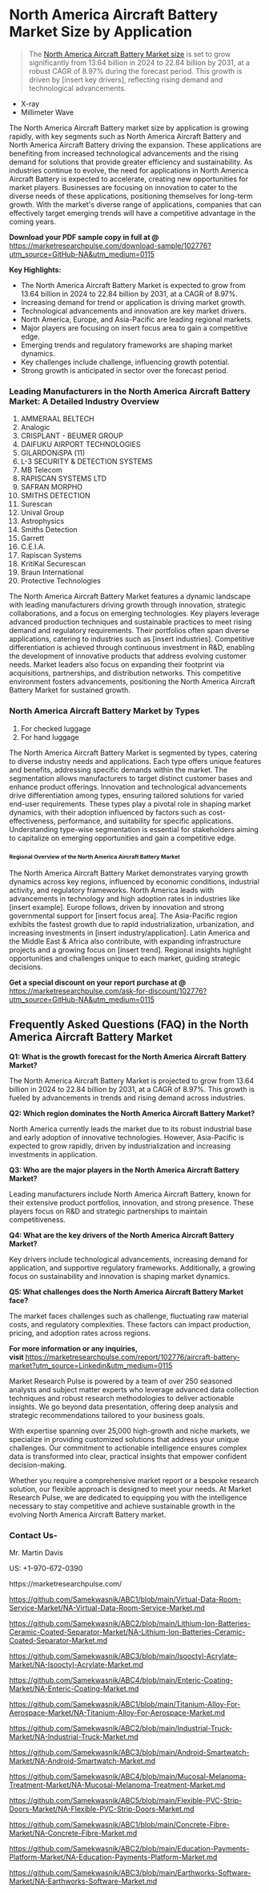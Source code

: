 <h1>North America Aircraft Battery Market&nbsp;Size by Application</h1><blockquote><p>The <a href="https://marketresearchpulse.com/download-sample/102776?utm_source=GitHub-NA&amp;utm_medium=0115">North America Aircraft Battery Market size</a> is set to grow significantly from 13.64 billion in 2024 to 22.84 billion by 2031, at a robust CAGR of 8.97% during the forecast period. This growth is driven by [insert key drivers], reflecting rising demand and technological advancements.</p></blockquote><ul><li>X-ray<li> Millimeter Wave</li></ul><p>The North America Aircraft Battery market size by application is growing rapidly, with key segments such as North America Aircraft Battery and North America Aircraft Battery driving the expansion. These applications are benefiting from increased technological advancements and the rising demand for solutions that provide greater efficiency and sustainability. As industries continue to evolve, the need for applications in North America Aircraft Battery is expected to accelerate, creating new opportunities for market players. Businesses are focusing on innovation to cater to the diverse needs of these applications, positioning themselves for long-term growth. With the market's diverse range of applications, companies that can effectively target emerging trends will have a competitive advantage in the coming years.</p><p><strong>Download your PDF sample copy in full at @ </strong><a href="https://marketresearchpulse.com/download-sample/102776?utm_source=GitHub-NA&amp;utm_medium=0115">https://marketresearchpulse.com/download-sample/102776?utm_source=GitHub-NA&amp;utm_medium=0115</a></p><p><strong>Key Highlights: </strong></p><ul><li>The North America Aircraft Battery Market is expected to grow from 13.64 billion in 2024 to 22.84 billion by 2031, at a CAGR of 8.97%.</li><li>Increasing demand for trend or application is driving market growth.</li><li>Technological advancements and innovation are key market drivers.</li><li>North America, Europe, and Asia-Pacific are leading regional markets.</li><li>Major players are focusing on insert focus area to gain a competitive edge.</li><li>Emerging trends and regulatory frameworks are shaping market dynamics.</li><li>Key challenges include challenge, influencing growth potential.</li><li>Strong growth is anticipated in sector over the forecast period.</li></ul><h3>Leading Manufacturers in the North America Aircraft Battery Market: A Detailed Industry Overview</h3><ol><li>AMMERAAL BELTECH</li><li>Analogic</li><li>CRISPLANT - BEUMER GROUP</li><li>DAIFUKU AIRPORT TECHNOLOGIES</li><li>GILARDONiSPA (11)</li><li>L-3 SECURITY & DETECTION SYSTEMS</li><li>MB Telecom</li><li>RAPISCAN SYSTEMS LTD</li><li>SAFRAN MORPHO</li><li>SMITHS DETECTION</li><li>Surescan</li><li>Unival Group</li><li>Astrophysics</li><li>Smiths Detection</li><li>Garrett</li><li>C.E.I.A.</li><li>Rapiscan Systems</li><li>KritiKal Securescan</li><li>Braun International</li><li>Protective Technologies</li></ol><div class="flex max-w-full flex-col flex-grow"><div class="min-h-8 text-message flex w-full flex-col items-end gap-2 whitespace-normal break-words [.text-message+&amp;]:mt-5" dir="auto" data-message-author-role="assistant" data-message-id="fd8432e4-4910-450d-b182-61b7bfb0a01f" data-message-model-slug="gpt-4o"><div class="flex w-full flex-col gap-1 empty:hidden first:pt-[3px]"><div class="markdown prose w-full break-words dark:prose-invert light"><p>The North America Aircraft Battery Market features a dynamic landscape with leading manufacturers driving growth through innovation, strategic collaborations, and a focus on emerging technologies. Key players leverage advanced production techniques and sustainable practices to meet rising demand and regulatory requirements. Their portfolios often span diverse applications, catering to industries such as [insert industries]. Competitive differentiation is achieved through continuous investment in R&amp;D, enabling the development of innovative products that address evolving customer needs. Market leaders also focus on expanding their footprint via acquisitions, partnerships, and distribution networks. This competitive environment fosters advancements, positioning the North America Aircraft Battery Market for sustained growth.</p></div></div></div></div><h3>North America Aircraft Battery Market by Types</h3><ol><li>For checked luggage<li> For hand luggage</li></ol><div class="flex max-w-full flex-col flex-grow"><div class="min-h-8 text-message flex w-full flex-col items-end gap-2 whitespace-normal break-words [.text-message+&amp;]:mt-5" dir="auto" data-message-author-role="assistant" data-message-id="084470be-0bb7-4664-bddf-5156b4f41249" data-message-model-slug="gpt-4o-mini"><div class="flex w-full flex-col gap-1 empty:hidden first:pt-[3px]"><div class="markdown prose w-full break-words dark:prose-invert light"><p>The North America Aircraft Battery Market is segmented by types, catering to diverse industry needs and applications. Each type offers unique features and benefits, addressing specific demands within the market. The segmentation allows manufacturers to target distinct customer bases and enhance product offerings. Innovation and technological advancements drive differentiation among types, ensuring tailored solutions for varied end-user requirements. These types play a pivotal role in shaping market dynamics, with their adoption influenced by factors such as cost-effectiveness, performance, and suitability for specific applications. Understanding type-wise segmentation is essential for stakeholders aiming to capitalize on emerging opportunities and gain a competitive edge.</p></div></div></div></div><h3><span style="font-size: 11px;">Regional Overview of the North America Aircraft Battery Market</span></h3><div class="flex max-w-full flex-col flex-grow"><div class="min-h-8 text-message flex w-full flex-col items-end gap-2 whitespace-normal break-words [.text-message+&amp;]:mt-5" dir="auto" data-message-author-role="assistant" data-message-id="e9038762-ce64-4e30-91c9-9bd413514231" data-message-model-slug="gpt-4o-mini"><div class="flex w-full flex-col gap-1 empty:hidden first:pt-[3px]"><div class="markdown prose w-full break-words dark:prose-invert light"><p>The North America Aircraft Battery Market demonstrates varying growth dynamics across key regions, influenced by economic conditions, industrial activity, and regulatory frameworks. North America leads with advancements in technology and high adoption rates in industries like [insert example]. Europe follows, driven by innovation and strong governmental support for [insert focus area]. The Asia-Pacific region exhibits the fastest growth due to rapid industrialization, urbanization, and increasing investments in [insert industry/application]. Latin America and the Middle East &amp; Africa also contribute, with expanding infrastructure projects and a growing focus on [insert trend]. Regional insights highlight opportunities and challenges unique to each market, guiding strategic decisions.</p></div></div></div></div><p><strong>Get a special discount on your report purchase at @ </strong><a href="https://marketresearchpulse.com/ask-for-discount/102776?utm_source=GitHub-NA&amp;utm_medium=0115">https://marketresearchpulse.com/ask-for-discount/102776?utm_source=GitHub-NA&amp;utm_medium=0115</a></p><h2>Frequently Asked Questions (FAQ) in the North America Aircraft Battery Market</h2><p><strong>Q1: What is the growth forecast for the North America Aircraft Battery Market?</strong></p><p>The North America Aircraft Battery Market is projected to grow from 13.64 billion in 2024 to 22.84 billion by 2031, at a CAGR of 8.97%. This growth is fueled by advancements in trends and rising demand across industries.</p><p><strong>Q2: Which region dominates the North America Aircraft Battery Market?</strong></p><p>North America currently leads the market due to its robust industrial base and early adoption of innovative technologies. However, Asia-Pacific is expected to grow rapidly, driven by industrialization and increasing investments in application.</p><p><strong>Q3: Who are the major players in the North America Aircraft Battery Market?</strong></p><p>Leading manufacturers include North America Aircraft Battery, known for their extensive product portfolios, innovation, and strong presence. These players focus on R&amp;D and strategic partnerships to maintain competitiveness.</p><p><strong>Q4: What are the key drivers of the North America Aircraft Battery Market?</strong></p><p>Key drivers include technological advancements, increasing demand for application, and supportive regulatory frameworks. Additionally, a growing focus on sustainability and innovation is shaping market dynamics.</p><p><strong>Q5: What challenges does the North America Aircraft Battery Market face?</strong></p><p>The market faces challenges such as challenge, fluctuating raw material costs, and regulatory complexities. These factors can impact production, pricing, and adoption rates across regions.</p><p><strong>For more information or any inquiries, visit&nbsp;</strong><a href="https://marketresearchpulse.com/report/102776/aircraft-battery-market?utm_source=Linkedin&utm_medium=0115">https://marketresearchpulse.com/report/102776/aircraft-battery-market?utm_source=Linkedin&utm_medium=0115</a></p><p>Market Research Pulse is powered by a team of over 250 seasoned analysts and subject matter experts who leverage advanced data collection techniques and robust research methodologies to deliver actionable insights. We go beyond data presentation, offering deep analysis and strategic recommendations tailored to your business goals.</p><p>With expertise spanning over 25,000 high-growth and niche markets, we specialize in providing customized solutions that address your unique challenges. Our commitment to actionable intelligence ensures complex data is transformed into clear, practical insights that empower confident decision-making.</p><p>Whether you require a comprehensive market report or a bespoke research solution, our flexible approach is designed to meet your needs. At Market Research Pulse, we are dedicated to equipping you with the intelligence necessary to stay competitive and achieve sustainable growth in the evolving North America Aircraft Battery market.</p><h3><strong>Contact Us-</strong></h3><p>Mr. Martin Davis</p><p>US: +1-970-672-0390</p><p>https://marketresearchpulse.com/</p><p><a href="https://github.com/Samekwasnik/ABC1/blob/main/Virtual-Data-Room-Service-Market/NA-Virtual-Data-Room-Service-Market.md">https://github.com/Samekwasnik/ABC1/blob/main/Virtual-Data-Room-Service-Market/NA-Virtual-Data-Room-Service-Market.md</a></p><p><a href="https://github.com/Samekwasnik/ABC2/blob/main/Lithium-Ion-Batteries-Ceramic-Coated-Separator-Market/NA-Lithium-Ion-Batteries-Ceramic-Coated-Separator-Market.md">https://github.com/Samekwasnik/ABC2/blob/main/Lithium-Ion-Batteries-Ceramic-Coated-Separator-Market/NA-Lithium-Ion-Batteries-Ceramic-Coated-Separator-Market.md</a></p><p><a href="https://github.com/Samekwasnik/ABC3/blob/main/Isooctyl-Acrylate-Market/NA-Isooctyl-Acrylate-Market.md">https://github.com/Samekwasnik/ABC3/blob/main/Isooctyl-Acrylate-Market/NA-Isooctyl-Acrylate-Market.md</a></p><p><a href="https://github.com/Samekwasnik/ABC4/blob/main/Enteric-Coating-Market/NA-Enteric-Coating-Market.md">https://github.com/Samekwasnik/ABC4/blob/main/Enteric-Coating-Market/NA-Enteric-Coating-Market.md</a></p><p><a href="https://github.com/Samekwasnik/ABC1/blob/main/Titanium-Alloy-For-Aerospace-Market/NA-Titanium-Alloy-For-Aerospace-Market.md">https://github.com/Samekwasnik/ABC1/blob/main/Titanium-Alloy-For-Aerospace-Market/NA-Titanium-Alloy-For-Aerospace-Market.md</a></p><p><a href="https://github.com/Samekwasnik/ABC2/blob/main/Industrial-Truck-Market/NA-Industrial-Truck-Market.md">https://github.com/Samekwasnik/ABC2/blob/main/Industrial-Truck-Market/NA-Industrial-Truck-Market.md</a></p><p><a href="https://github.com/Samekwasnik/ABC3/blob/main/Android-Smartwatch-Market/NA-Android-Smartwatch-Market.md">https://github.com/Samekwasnik/ABC3/blob/main/Android-Smartwatch-Market/NA-Android-Smartwatch-Market.md</a></p><p><a href="https://github.com/Samekwasnik/ABC4/blob/main/Mucosal-Melanoma-Treatment-Market/NA-Mucosal-Melanoma-Treatment-Market.md">https://github.com/Samekwasnik/ABC4/blob/main/Mucosal-Melanoma-Treatment-Market/NA-Mucosal-Melanoma-Treatment-Market.md</a></p><p><a href="https://github.com/Samekwasnik/ABC5/blob/main/Flexible-PVC-Strip-Doors-Market/NA-Flexible-PVC-Strip-Doors-Market.md">https://github.com/Samekwasnik/ABC5/blob/main/Flexible-PVC-Strip-Doors-Market/NA-Flexible-PVC-Strip-Doors-Market.md</a></p><p><a href="https://github.com/Samekwasnik/ABC1/blob/main/Concrete-Fibre-Market/NA-Concrete-Fibre-Market.md">https://github.com/Samekwasnik/ABC1/blob/main/Concrete-Fibre-Market/NA-Concrete-Fibre-Market.md</a></p><p><a href="https://github.com/Samekwasnik/ABC2/blob/main/Education-Payments-Platform-Market/NA-Education-Payments-Platform-Market.md">https://github.com/Samekwasnik/ABC2/blob/main/Education-Payments-Platform-Market/NA-Education-Payments-Platform-Market.md</a></p><p><a href="https://github.com/Samekwasnik/ABC3/blob/main/Earthworks-Software-Market/NA-Earthworks-Software-Market.md">https://github.com/Samekwasnik/ABC3/blob/main/Earthworks-Software-Market/NA-Earthworks-Software-Market.md</a></p>
